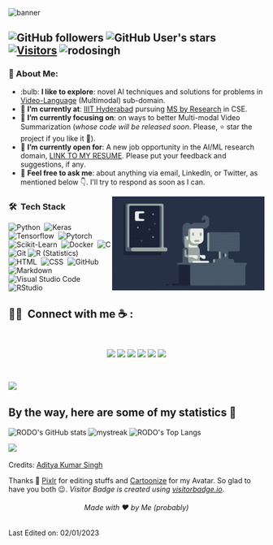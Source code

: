 ![banner](https://github.com/rodosingh/rodosingh/blob/main/avatar-grad.png)

<!-- <img alt="Night Coding" src="https://github.com/rodosingh/rodosingh/blob/main/giphy.webp" width='40' align="left"/><h2>👋 &nbsp;Hey there! I'm Aditya</h2> -->
![GitHub followers](https://img.shields.io/github/followers/rodosingh?style=social) ![GitHub User's stars](https://img.shields.io/github/stars/rodosingh?style=social) [![Visitors](https://api.visitorbadge.io/api/visitors?path=rodosingh%2Frodosingh&label=Visitors&labelColor=%235d5d5d&countColor=%231e7cbd&style=plastic)](https://visitorbadge.io/status?path=rodosingh%2Frodosingh) <img src="https://komarev.com/ghpvc/?username=rodosingh" alt="rodosingh" />
---

### 🤵 About Me:

<div align=left>
  <ul>
<!--     <li>:thinking: <b>I like to solve</b>: real-world problems.</li> -->
    <li>:bulb: <b>I like to explore</b>: novel AI techniques and solutions for problems in <a href="https://en.wikipedia.org/wiki/Multimodal_learning">Video-Language</a> (Multimodal) sub-domain.</li>
    <li>🌱 <b>I’m currently at</b>: <a href="https://www.iiit.ac.in/">IIIT Hyderabad</a> pursuing <a href="https://www.iiit.ac.in/academics/postgraduate/ms/cse/">MS by Research</a> in CSE.</li>
    <li>🎯 <b>I’m currently focusing on</b>: on ways to better Multi-modal Video Summarization (<i>whose code will be released soon</i>. Please, ⭐️ star the project if you like it 🤩).</li>
    <li>🤔 <b>I’m currently open for</b>: A new job opportunity in the AI/ML research domain, <a href="https://drive.google.com/file/d/1b2gp1qUyIQT0sl5WHZDuP87cqSEJ0vHI/view?usp=sharing">LINK TO MY RESUME</a>. Please put your feedback and suggestions, if any.</li>
    <li>💬 <b>Feel free to ask me</b>: about anything via email, LinkedIn, or Twitter, as mentioned below 👇. I'll try to respond as soon as I can.</li>
<!--     <li>📫 <b>How to reach me</b>: Catch and follow me up via the below links 👇, in addition to follow me here.</li>
    <li>:free: <b>In my free time</b>: I pursue Cycling (🚴), Badminton (🏸), or Running (🏃) as hobbies/side hustles.<>
    <li>😄 <b>Fun fact</b>: I love MotorBikes(🏍️), Codeing(💻), Traveling(🌍), Painting (🖌️), and Cooking(🥘).</li> -->
  </ul>
</div>

<img alt="Night Coding" src="https://raw.githubusercontent.com/AVS1508/AVS1508/master/assets/Night-Coding.gif" align="right"/>

### 🛠 &nbsp;Tech Stack

![Python](https://img.shields.io/badge/-Python-05122A?style=flat&logo=python)&nbsp;
![Keras](https://img.shields.io/badge/-Keras-05122A?style=flat&logo=keras)&nbsp;
![Tensorflow](https://img.shields.io/badge/-Tensorflow-05122A?style=flat&logo=tensorflow)&nbsp;
![Pytorch](https://img.shields.io/badge/-Pytorch-05122A?style=flat&logo=PyTorch)\
![Scikit-Learn](https://img.shields.io/badge/-Scikit%20Learn-05122A?style=flat&logo=scikitlearn)&nbsp;
![Docker](https://img.shields.io/badge/-Docker-05122A?style=flat&logo=Docker)&nbsp;
![C](https://img.shields.io/badge/-C-05122A?style=flat&logo=C&logoColor=A8B9CC)
![Git](https://img.shields.io/badge/-Git-05122A?style=flat&logo=git)
![R (Statistics)](https://img.shields.io/badge/-R-05122A?style=flat&logo=R&logoColor=276DC3)&nbsp;\
![HTML](https://img.shields.io/badge/-HTML-05122A?style=flat&logo=HTML5)&nbsp;
![CSS](https://img.shields.io/badge/-CSS-05122A?style=flat&logo=CSS3&logoColor=1572B6)&nbsp;
![GitHub](https://img.shields.io/badge/-GitHub-05122A?style=flat&logo=github)&nbsp;
![Markdown](https://img.shields.io/badge/-Markdown-05122A?style=flat&logo=markdown)&nbsp;\
![Visual Studio Code](https://img.shields.io/badge/-Visual%20Studio%20Code-05122A?style=flat&logo=visual-studio-code&logoColor=007ACC)&nbsp;
![RStudio](https://img.shields.io/badge/-RStudio-05122A?style=flat&logo=rstudio)&nbsp;
<!-- ![JavaScript](https://img.shields.io/badge/-JavaScript-05122A?style=flat&logo=javascript)&nbsp;
![Java](https://img.shields.io/badge/-Java-05122A?style=flat&logo=Java&logoColor=FFA518)&nbsp; -->
<!-- ![C++](https://img.shields.io/badge/-C++-05122A?style=flat&logo=C%2B%2B&logoColor=00599C)&nbsp; -->
<!-- ![React](https://img.shields.io/badge/-React-05122A?style=flat&logo=react)&nbsp;
![Node.js](https://img.shields.io/badge/-Node.js-05122A?style=flat&logo=node.js)&nbsp;
![Django](https://img.shields.io/badge/-Django-05122A?style=flat&logo=django&logoColor=092E20)&nbsp;
![Flask](https://img.shields.io/badge/-Flask-05122A?style=flat&logo=flask)&nbsp;
![Bootstrap](https://img.shields.io/badge/-Bootstrap-05122A?style=flat&logo=bootstrap&logoColor=563D7C)\ -->
<!-- ![Eclipse](https://img.shields.io/badge/-Eclipse-05122A?style=flat&logo=eclipse-ide&logoColor=2C2255)\
![Illustrator](https://img.shields.io/badge/-Illustrator-05122A?style=flat&logo=adobe-illustrator)&nbsp;
![Photoshop](https://img.shields.io/badge/-Photoshop-05122A?style=flat&logo=adobe-photoshop)&nbsp;
![InDesign](https://img.shields.io/badge/-InDesign-05122A?style=flat&logo=adobe-indesign) -->

## 🤝🏻 &nbsp;Connect with me ☕ :

<br>

<p align="center">
<a href="https://rodosingh.github.io"><img src="https://img.shields.io/badge/-rodosingh.github.io-3423A6?style=flat&logo=Google-Chrome&logoColor=white"/></a>
<a href="https://twitter.com/rodosingh23"><img src="https://img.shields.io/badge/-@rodosingh23-1877F2?style=flat&logo=Twitter&logoColor=white"/></a>
<a href="https://linkedin.com/in/aditya-singh-9639a8175"><img src="https://img.shields.io/badge/-Aditya%20Kumar%20Singh-0077B5?style=flat&logo=Linkedin&logoColor=white"/></a>
<a href="mailto:aditya.si@research.iiit.ac.in"><img src="https://img.shields.io/badge/-aditya.si@research.iiit.ac.in-D14836?style=flat&logo=Gmail&logoColor=white"/></a>
<a href="https://instagram.com/rodosingh"><img src="https://img.shields.io/badge/-@rodosingh-E4405F?style=flat&logo=Instagram&logoColor=white"/></a>
<a href="https://facebook.com/RodoAditya"><img src="https://img.shields.io/badge/-@RodoAditya-1877F2?style=flat&logo=Facebook&logoColor=white"/></a>
<!-- <a href="https://www.pinterest.ca/AVS1508"><img src="https://img.shields.io/badge/-@AVS1508-BD081C?style=flat&logo=Pinterest&logoColor=white"/></a>
<a href="https://www.behance.net/AVS1508"><img src="https://img.shields.io/badge/-@AVS1508-1769FF?style=flat&logo=Behance&logoColor=white"/></a> -->
</p>

<br>

<a href="https://www.youtube.com/watch?v=dQw4w9WgXcQ"><img src="https://user-images.githubusercontent.com/73097560/115834477-dbab4500-a447-11eb-908a-139a6edaec5c.gif"></a>

## By the way, here are some of my statistics 🚀
![RODO's GitHub stats](https://github-readme-stats-sigma-five.vercel.app/api?username=rodosingh&show_icons=true&theme=tokyonight)
<img src="https://github-readme-streak-stats.herokuapp.com/?user=rodosingh&theme=tokyonight" alt="mystreak"/>
![RODO's Top Langs](https://github-readme-stats-sigma-five.vercel.app/api/top-langs/?username=rodosingh&theme=tokyonight&layout=compact)

<a href="https://www.youtube.com/watch?v=dQw4w9WgXcQ"><img src="https://user-images.githubusercontent.com/73097560/115834477-dbab4500-a447-11eb-908a-139a6edaec5c.gif"></a>

Credits: [Aditya Kumar Singh](https://github.com/rodosingh)

Thanks 🤟 [Pixlr](https://pixlr.com/x/#editor) for editing stuffs and [Cartoonize](https://www.cartoonize.net/avatar-maker/) for my Avatar. So glad to have you both 😉. *Visitor Badge is created using [visitorbadge.io](https://www.visitorbadge.io/)*.

<h6 align="center">Made with ❤️ by Me (probably)</h6>

Last Edited on: 02/01/2023
